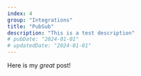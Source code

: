 ```yaml
---
index: 4
group: "Integrations"
title: "PubSub"
description: "This is a test description"
# pubDate: "2024-01-01"
# updatedDate: "2024-01-01"
---
```


Here is my _great_ post!
